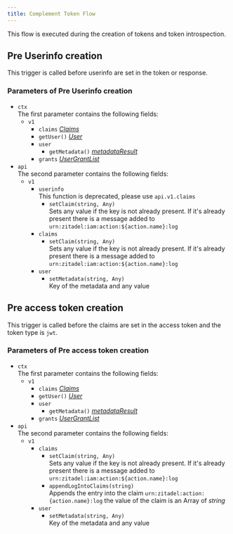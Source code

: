 ```yaml
---
title: Complement Token Flow
---
```


This flow is executed during the creation of tokens and token introspection.

## Pre Userinfo creation

This trigger is called before userinfo are set in the token or response.

### Parameters of Pre Userinfo creation

- `ctx`  
  The first parameter contains the following fields:
  - `v1`
    - `claims` [*Claims*](./objects#claims)
    - `getUser()` [*User*](./objects#user)
    - `user`
      - `getMetadata()` [*metadataResult*](./objects#metadata-result)
    - `grants` [*UserGrantList*](./objects#user-grant-list)
- `api`  
  The second parameter contains the following fields:
  - `v1`
    - `userinfo`  
      This function is deprecated, please use `api.v1.claims`
      - `setClaim(string, Any)`  
        Sets any value if the key is not already present. If it's already present there is a message added to `urn:zitadel:iam:action:${action.name}:log`
    - `claims`
      - `setClaim(string, Any)`  
        Sets any value if the key is not already present. If it's already present there is a message added to `urn:zitadel:iam:action:${action.name}:log`
    - `user`
      - `setMetadata(string, Any)`  
        Key of the metadata and any value

## Pre access token creation

This trigger is called before the claims are set in the access token and the token type is `jwt`.

### Parameters of Pre access token creation

- `ctx`  
  The first parameter contains the following fields:
  - `v1`
    - `claims` [*Claims*](./objects#claims)
    - `getUser()` [*User*](./objects#user)
    - `user`
      - `getMetadata()` [*metadataResult*](./objects#metadata-result)
    - `grants` [*UserGrantList*](./objects#user-grant-list)
- `api`  
  The second parameter contains the following fields:
  - `v1`
    - `claims`
      - `setClaim(string, Any)`  
        Sets any value if the key is not already present. If it's already present there is a message added to `urn:zitadel:iam:action:${action.name}:log`
      - `appendLogIntoClaims(string)`  
        Appends the entry into the claim `urn:zitadel:action:{action.name}:log` the value of the claim is an Array of *string*
    - `user`
      - `setMetadata(string, Any)`  
        Key of the metadata and any value
